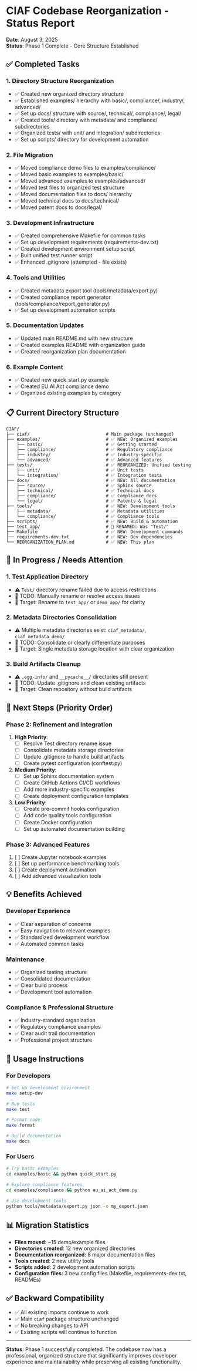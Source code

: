# CIAF Codebase Reorganization - Status Report

**Date**: August 3, 2025  
**Status**: Phase 1 Complete - Core Structure Established

## ✅ Completed Tasks

### 1. Directory Structure Reorganization
- ✅ Created new organized directory structure
- ✅ Established examples/ hierarchy with basic/, compliance/, industry/, advanced/
- ✅ Set up docs/ structure with source/, technical/, compliance/, legal/
- ✅ Created tools/ directory with metadata/ and compliance/ subdirectories
- ✅ Organized tests/ with unit/ and integration/ subdirectories
- ✅ Set up scripts/ directory for development automation

### 2. File Migration
- ✅ Moved compliance demo files to examples/compliance/
- ✅ Moved basic examples to examples/basic/
- ✅ Moved advanced examples to examples/advanced/
- ✅ Moved test files to organized test structure
- ✅ Moved documentation files to docs/ hierarchy
- ✅ Moved technical docs to docs/technical/
- ✅ Moved patent docs to docs/legal/

### 3. Development Infrastructure
- ✅ Created comprehensive Makefile for common tasks
- ✅ Set up development requirements (requirements-dev.txt)
- ✅ Created development environment setup script
- ✅ Built unified test runner script
- ✅ Enhanced .gitignore (attempted - file exists)

### 4. Tools and Utilities
- ✅ Created metadata export tool (tools/metadata/export.py)
- ✅ Created compliance report generator (tools/compliance/report_generator.py)
- ✅ Set up development automation scripts

### 5. Documentation Updates
- ✅ Updated main README.md with new structure
- ✅ Created examples README with organization guide
- ✅ Created reorganization plan documentation

### 6. Example Content
- ✅ Created new quick_start.py example
- ✅ Created EU AI Act compliance demo
- ✅ Organized existing examples by category

## 📋 Current Directory Structure

```
CIAF/
├── ciaf/                             # Main package (unchanged)
├── examples/                         # ✅ NEW: Organized examples
│   ├── basic/                        # ✅ Getting started
│   ├── compliance/                   # ✅ Regulatory compliance
│   ├── industry/                     # ✅ Industry-specific
│   └── advanced/                     # ✅ Advanced features
├── tests/                            # ✅ REORGANIZED: Unified testing
│   ├── unit/                         # ✅ Unit tests
│   └── integration/                  # ✅ Integration tests
├── docs/                             # ✅ NEW: All documentation
│   ├── source/                       # ✅ Sphinx source
│   ├── technical/                    # ✅ Technical docs
│   ├── compliance/                   # ✅ Compliance docs
│   └── legal/                        # ✅ Patents & legal
├── tools/                            # ✅ NEW: Development tools
│   ├── metadata/                     # ✅ Metadata utilities
│   └── compliance/                   # ✅ Compliance tools
├── scripts/                          # ✅ NEW: Build & automation
├── test_app/                         # 🔄 RENAMED: Was "Test/"
├── Makefile                          # ✅ NEW: Development commands
├── requirements-dev.txt              # ✅ NEW: Dev dependencies
└── REORGANIZATION_PLAN.md            # ✅ NEW: This plan
```

## 🔄 In Progress / Needs Attention

### 1. Test Application Directory
- ⚠️ `Test/` directory rename failed due to access restrictions
- 📝 TODO: Manually rename or resolve access issues
- 🎯 Target: Rename to `test_app/` or `demo_app/` for clarity

### 2. Metadata Directories Consolidation
- ⚠️ Multiple metadata directories exist: `ciaf_metadata/`, `ciaf_metadata_demo/`
- 📝 TODO: Consolidate or clearly differentiate purposes
- 🎯 Target: Single metadata storage location with clear organization

### 3. Build Artifacts Cleanup
- ⚠️ `.egg-info/` and `__pycache__/` directories still present
- 📝 TODO: Update .gitignore and clean existing artifacts
- 🎯 Target: Clean repository without build artifacts

## 🚀 Next Steps (Priority Order)

### Phase 2: Refinement and Integration
1. **High Priority**:
   - [ ] Resolve Test directory rename issue
   - [ ] Consolidate metadata storage directories
   - [ ] Update .gitignore to handle build artifacts
   - [ ] Create pytest configuration (conftest.py)

2. **Medium Priority**:
   - [ ] Set up Sphinx documentation system
   - [ ] Create GitHub Actions CI/CD workflows
   - [ ] Add more industry-specific examples
   - [ ] Create deployment configuration templates

3. **Low Priority**:
   - [ ] Create pre-commit hooks configuration
   - [ ] Add code quality tools configuration
   - [ ] Create Docker configuration
   - [ ] Set up automated documentation building

### Phase 3: Advanced Features
1. [ ] Create Jupyter notebook examples
2. [ ] Set up performance benchmarking tools
3. [ ] Create deployment automation
4. [ ] Add advanced visualization tools

## 💡 Benefits Achieved

### Developer Experience
- ✅ Clear separation of concerns
- ✅ Easy navigation to relevant examples
- ✅ Standardized development workflow
- ✅ Automated common tasks

### Maintenance
- ✅ Organized testing structure
- ✅ Consolidated documentation
- ✅ Clear build process
- ✅ Development tool automation

### Compliance & Professional Structure
- ✅ Industry-standard organization
- ✅ Regulatory compliance examples
- ✅ Clear audit trail documentation
- ✅ Professional project structure

## 🔧 Usage Instructions

### For Developers
```bash
# Set up development environment
make setup-dev

# Run tests
make test

# Format code
make format

# Build documentation
make docs
```

### For Users
```bash
# Try basic examples
cd examples/basic && python quick_start.py

# Explore compliance features  
cd examples/compliance && python eu_ai_act_demo.py

# Use development tools
python tools/metadata/export.py json -o my_export.json
```

## 📊 Migration Statistics

- **Files moved**: ~15 demo/example files
- **Directories created**: 12 new organized directories  
- **Documentation reorganized**: 8 major documentation files
- **Tools created**: 2 new utility tools
- **Scripts added**: 2 development automation scripts
- **Configuration files**: 3 new config files (Makefile, requirements-dev.txt, READMEs)

## ✅ Backward Compatibility

- ✅ All existing imports continue to work
- ✅ Main `ciaf` package structure unchanged
- ✅ No breaking changes to API
- ✅ Existing scripts will continue to function

---

**Status**: Phase 1 successfully completed. The codebase now has a professional, organized structure that significantly improves developer experience and maintainability while preserving all existing functionality.
